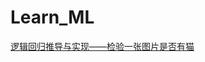 # Learn_ML

[逻辑回归推导与实现——检验一张图片是否有猫](https://github.com/cjx4401/Learn_ML/blob/master/%E6%8E%A8%E7%8E%B0%E9%80%BB%E8%BE%91%E5%9B%9E%E5%BD%92.ipynb)
